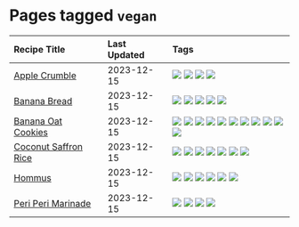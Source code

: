 # Pages tagged `vegan`

|Recipe Title|Last Updated|Tags
|:---|:---|:---|
|[Apple Crumble](../recipes/applecrumble.md)|2023-12-15|[![](https://img.shields.io/badge/tag-dessert-517a72)](../tags/dessert.md) [![](https://img.shields.io/badge/tag-stovetop-bb15fd)](../tags/stovetop.md) [![](https://img.shields.io/badge/tag-vegan-acbc2f)](../tags/vegan.md) [![](https://img.shields.io/badge/tag-vegetarian-3a4f8e)](../tags/vegetarian.md)|
|[Banana Bread](../recipes/bananabread.md)|2023-12-15|[![](https://img.shields.io/badge/tag-baked-f6b493)](../tags/baked.md) [![](https://img.shields.io/badge/tag-dessert-517a72)](../tags/dessert.md) [![](https://img.shields.io/badge/tag-snack-dc62b7)](../tags/snack.md) [![](https://img.shields.io/badge/tag-vegan-acbc2f)](../tags/vegan.md) [![](https://img.shields.io/badge/tag-vegetarian-3a4f8e)](../tags/vegetarian.md)|
|[Banana Oat Cookies](../recipes/bananaoatcookies.md)|2023-12-15|[![](https://img.shields.io/badge/tag-baked-f6b493)](../tags/baked.md) [![](https://img.shields.io/badge/tag-breakfast-94b8ca)](../tags/breakfast.md) [![](https://img.shields.io/badge/tag-chocolate-b7439e)](../tags/chocolate.md) [![](https://img.shields.io/badge/tag-coffee-c6d429)](../tags/coffee.md) [![](https://img.shields.io/badge/tag-dessert-517a72)](../tags/dessert.md) [![](https://img.shields.io/badge/tag-easy-1754e4)](../tags/easy.md) [![](https://img.shields.io/badge/tag-great-3a20e)](../tags/great.md) [![](https://img.shields.io/badge/tag-healthy-d82abc)](../tags/healthy.md) [![](https://img.shields.io/badge/tag-snack-dc62b7)](../tags/snack.md) [![](https://img.shields.io/badge/tag-vegan-acbc2f)](../tags/vegan.md) [![](https://img.shields.io/badge/tag-vegetarian-3a4f8e)](../tags/vegetarian.md)|
|[Coconut Saffron Rice](../recipes/coconutsaffronrice.md)|2023-12-15|[![](https://img.shields.io/badge/tag-expensive-eadebe)](../tags/expensive.md) [![](https://img.shields.io/badge/tag-rice-5b6ac0)](../tags/rice.md) [![](https://img.shields.io/badge/tag-sides-95446)](../tags/sides.md) [![](https://img.shields.io/badge/tag-stovetop-bb15fd)](../tags/stovetop.md) [![](https://img.shields.io/badge/tag-thai-4d8aaa)](../tags/thai.md) [![](https://img.shields.io/badge/tag-vegan-acbc2f)](../tags/vegan.md) [![](https://img.shields.io/badge/tag-vegetarian-3a4f8e)](../tags/vegetarian.md)|
|[Hommus](../recipes/hommus.md)|2023-12-15|[![](https://img.shields.io/badge/tag-healthy-d82abc)](../tags/healthy.md) [![](https://img.shields.io/badge/tag-messy-32f6f2)](../tags/messy.md) [![](https://img.shields.io/badge/tag-protein-708555)](../tags/protein.md) [![](https://img.shields.io/badge/tag-tricky-acaf3f)](../tags/tricky.md) [![](https://img.shields.io/badge/tag-vegan-acbc2f)](../tags/vegan.md) [![](https://img.shields.io/badge/tag-vegetarian-3a4f8e)](../tags/vegetarian.md)|
|[Peri Peri Marinade](../recipes/periperimarinade.md)|2023-12-15|[![](https://img.shields.io/badge/tag-dinner-91514)](../tags/dinner.md) [![](https://img.shields.io/badge/tag-portuguese-f53bfe)](../tags/portuguese.md) [![](https://img.shields.io/badge/tag-sides-95446)](../tags/sides.md) [![](https://img.shields.io/badge/tag-vegan-acbc2f)](../tags/vegan.md)|